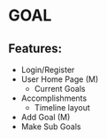 # GOAL

## Features:
- Login/Register
- User Home Page (M)
  - Current Goals
- Accomplishments
  - Timeline layout
- Add Goal (M)
- Make Sub Goals
